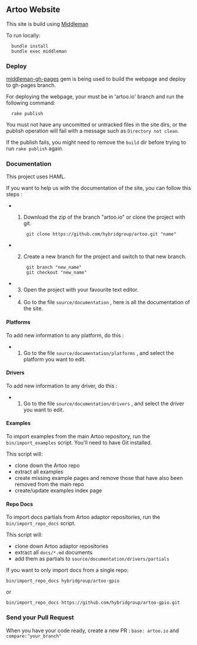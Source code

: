## Artoo Website

This site is build using [Middleman](http://middlemanapp.com/getting-started/)  
  
To run locally:  

      bundle install
      bundle exec middleman

### Deploy

[middleman-gh-pages](https://github.com/neo/middleman-gh-pages) gem is being used to build the webpage and deploy to gh-pages branch.  

For deploying the webpage, your must be in 'artoo.io' branch and run the following command:

      rake publish

You must not have any uncomitted or untracked files in the site dirs, or the publish operation will fail with a message such as `Directory not clean`.

If the publish fails, you might need to remove the `build` dir before trying to run `rake publish` again.

### Documentation

This project uses HAML.

If you want to help us with the documentation of the site, you can follow this steps :

- 1) Download the zip of the branch "artoo.io" or clone the project with git.

		  git clone https://github.com/hybridgroup/artoo.git "name"

- 2) Create a new branch for the project and switch to that new branch.

		  git branch "new_name"
		  git checkout "new_name"

- 3) Open the project with your favourite text editor.

- 4) Go to the file `source/documentation` , here is all the documentation of the site.

#### Platforms

To add new information to any platform, do this : 

- 1) Go to the file `source/documentation/platforms` , and select the platform you want to edit.

#### Drivers

To add new information to any driver, do this : 

- 1) Go to the file `source/documentation/drivers` , and select the driver you want to edit.

#### Examples

To import examples from the main Artoo repository, run the `bin/import_examples`
script. You'll need to have Git installed.

This script will:

- clone down the Artoo repo
- extract all examples
- create missing example pages and remove those that have also been removed from the main repo
- create/update examples index page

#### Repo Docs

To import docs partials from Artoo adaptor repositories, run the
`bin/import_repo_docs` script.

This script will:

- clone down Artoo adaptor repositories
- extract all `docs/*.md` documents
- add them as partials to `source/documentation/drivers/partials`

If you want to only import docs from a single repo:

```
bin/import_repo_docs hybridgroup/artoo-gpio
```

or

```
bin/import_repo_docs https://github.com/hybridgroup/artoo-gpio.git
```

### Send your Pull Request

When you have your code ready, create a new PR : `base: artoo.io` and `compare:"your_branch"`
